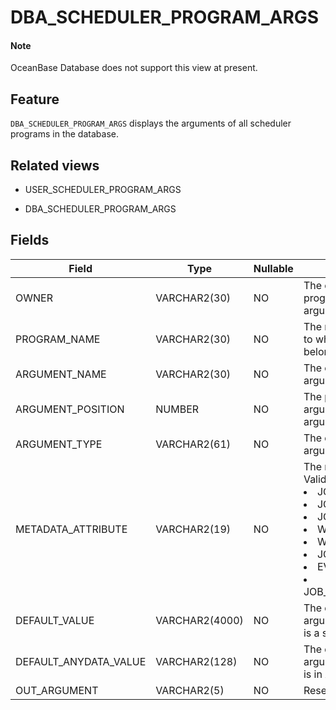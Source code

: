 DBA_SCHEDULER_PROGRAM_ARGS
===============================================

<main id="notice" type='explain'>
    <h4>Note</h4>
    <p>OceanBase Database does not support this view at present. </p>
  </main>

Feature
-----------

`DBA_SCHEDULER_PROGRAM_ARGS` displays the arguments of all scheduler programs in the database.

Related views
-------------

* USER_SCHEDULER_PROGRAM_ARGS



* DBA_SCHEDULER_PROGRAM_ARGS






Fields
-------------



| **Field**             | **Type**       | **Nullable** | **Description**                                                                                                                                                                                |
|-----------------------|----------------|--------------|------------------------------------------------------------------------------------------------------------------------------------------------------------------------------------------------|
| OWNER                 | VARCHAR2(30)   | NO           | The owner of the program to which the argument belongs.                                                                                                                                        |
| PROGRAM_NAME          | VARCHAR2(30)   | NO           | The name of the program to which the argument belongs.                                                                                                                                         |
| ARGUMENT_NAME         | VARCHAR2(30)   | NO           | The optional name of the argument.                                                                                                                                                             |
| ARGUMENT_POSITION     | NUMBER         | NO           | The position of the argument in the argument list.                                                                                                                                             |
| ARGUMENT_TYPE         | VARCHAR2(61)   | NO           | The data type of the argument.                                                                                                                                                                 |
| METADATA_ATTRIBUTE    | VARCHAR2(19)   | NO           | The metadata attribute. Valid values: <li> JOB_NAME   <li> JOB_OWNER   <li> JOB_START   <li> WINDOW_START   <li> WINDOW_END   <li> JOB_SUBNAME   <li> EVENT_MESSAGE   <li> JOB_SCHEDULER_START |
| DEFAULT_VALUE         | VARCHAR2(4000) | NO           | The default value of the argument if the argument is a string.                                                                                                                                 |
| DEFAULT_ANYDATA_VALUE | VARCHAR2(128)  | NO           | The default value of the argument if the argument is in AnyData format.                                                                                                                        |
| OUT_ARGUMENT          | VARCHAR2(5)    | NO           | Reserved for future use.                                                                                                                                                                       |



